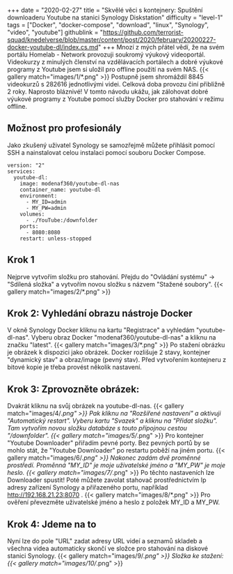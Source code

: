 +++
date = "2020-02-27"
title = "Skvělé věci s kontejnery: Spuštění downloaderu Youtube na stanici Synology Diskstation"
difficulty = "level-1"
tags = ["Docker", "docker-compose", "download", "linux", "Synology", "video", "youtube"]
githublink = "https://github.com/terrorist-squad/knedelverse/blob/master/content/post/2020/february/20200227-docker-youtube-dl/index.cs.md"
+++
Mnozí z mých přátel vědí, že na svém portálu Homelab - Network provozuji soukromý výukový videoportál. Videokurzy z minulých členství na vzdělávacích portálech a dobré výukové programy z Youtube jsem si uložil pro offline použití na svém NAS.
{{< gallery match="images/1/*.png" >}}
Postupně jsem shromáždil 8845 videokurzů s 282616 jednotlivými videi. Celková doba provozu činí přibližně 2 roky. Naprosto bláznivé! V tomto návodu ukážu, jak zálohovat dobré výukové programy z Youtube pomocí služby Docker pro stahování v režimu offline.
## Možnost pro profesionály
Jako zkušený uživatel Synology se samozřejmě můžete přihlásit pomocí SSH a nainstalovat celou instalaci pomocí souboru Docker Compose.
```
version: "2"
services:
  youtube-dl:
    image: modenaf360/youtube-dl-nas
    container_name: youtube-dl
    environment:
      - MY_ID=admin
      - MY_PW=admin
    volumes:
      - ./YouTube:/downfolder
    ports:
      - 8080:8080
    restart: unless-stopped

```

## Krok 1
Nejprve vytvořím složku pro stahování. Přejdu do "Ovládání systému" -> "Sdílená složka" a vytvořím novou složku s názvem "Stažené soubory".
{{< gallery match="images/2/*.png" >}}

## Krok 2: Vyhledání obrazu nástroje Docker
V okně Synology Docker kliknu na kartu "Registrace" a vyhledám "youtube-dl-nas". Vyberu obraz Docker "modenaf360/youtube-dl-nas" a kliknu na značku "latest".
{{< gallery match="images/3/*.png" >}}
Po stažení obrázku je obrázek k dispozici jako obrázek. Docker rozlišuje 2 stavy, kontejner "dynamický stav" a obraz/image (pevný stav). Před vytvořením kontejneru z bitové kopie je třeba provést několik nastavení.
## Krok 3: Zprovozněte obrázek:
Dvakrát kliknu na svůj obrázek na youtube-dl-nas.
{{< gallery match="images/4/*.png" >}}
Pak kliknu na "Rozšířené nastavení" a aktivuji "Automatický restart". Vyberu kartu "Svazek" a kliknu na "Přidat složku". Tam vytvořím novou složku databáze s touto přípojnou cestou "/downfolder".
{{< gallery match="images/5/*.png" >}}
Pro kontejner "Youtube Downloader" přiřadím pevné porty. Bez pevných portů by se mohlo stát, že "Youtube Downloader" po restartu poběží na jiném portu.
{{< gallery match="images/6/*.png" >}}
Nakonec zadám dvě proměnné prostředí. Proměnná "MY_ID" je moje uživatelské jméno a "MY_PW" je moje heslo.
{{< gallery match="images/7/*.png" >}}
Po těchto nastaveních lze Downloader spustit! Poté můžete zavolat stahovač prostřednictvím Ip adresy zařízení Synology a přiřazeného portu, například http://192.168.21.23:8070 .
{{< gallery match="images/8/*.png" >}}
Pro ověření převezměte uživatelské jméno a heslo z položek MY_ID a MY_PW.
## Krok 4: Jdeme na to
Nyní lze do pole "URL" zadat adresy URL videí a seznamů skladeb a všechna videa automaticky skončí ve složce pro stahování na diskové stanici Synology.
{{< gallery match="images/9/*.png" >}}
Složka ke stažení:
{{< gallery match="images/10/*.png" >}}